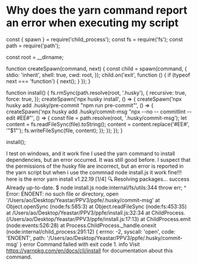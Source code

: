 
# Why does the yarn command report an error when executing my script

const { spawn } = require('child_process');
const fs = require('fs');
const path = require('path');

const root = __dirname;

function createSpawn(command, next) {
    const child = spawn(command, {
        stdio: 'inherit',
        shell: true,
        cwd: root,
    });
    child.on('exit', function () {
        if (typeof next === 'function') {
            next();
        }
    });
}

function install() {
    fs.rmSync(path.resolve(root, '.husky'), {
        recursive: true,
        force: true,
    });
    createSpawn('npx husky install', () => {
        createSpawn('npx husky add .husky/pre-commit "npm run pre-commit"', () => {
            createSpawn('npx husky add .husky/commit-msg "npx --no -- commitlint --edit #EE#"', () => {
                const file = path.resolve(root, '.husky/commit-msg');
                let content = fs.readFileSync(file).toString();
                content = content.replace('#EE#', '"$1"');
                fs.writeFileSync(file, content);
            });
        });
    });
}

install();

I test on windows, and it work fine
I used the yarn command to install dependencies, but an error occurred. It was still good before. I suspect that the permissions of the husky file are incorrect, but an error is reported in the yarn script
but when i use the commnad node install.js it work fine!!!
here is the error
yarn install v1.22.19
[1/4] 🔍  Resolving packages...
success Already up-to-date.
$ node install.js
node:internal/fs/utils:344
throw err;
^
Error: ENOENT: no such file or directory, open '/Users/ao/Desktop/Yeastar/PPV3/ppfe/.husky/commit-msg'
    at Object.openSync (node:fs:585:3)
    at Object.readFileSync (node:fs:453:35)
    at /Users/ao/Desktop/Yeastar/PPV3/ppfe/install.js:32:34
    at ChildProcess.<anonymous> (/Users/ao/Desktop/Yeastar/PPV3/ppfe/install.js:17:13)
    at ChildProcess.emit (node:events:526:28)
    at Process.ChildProcess._handle.onexit (node:internal/child_process:291:12) {
  errno: -2,
  syscall: 'open',
  code: 'ENOENT',
  path: '/Users/ao/Desktop/Yeastar/PPV3/ppfe/.husky/commit-msg'
}
error Command failed with exit code 1.
info Visit https://yarnpkg.com/en/docs/cli/install for documentation about this command.


        